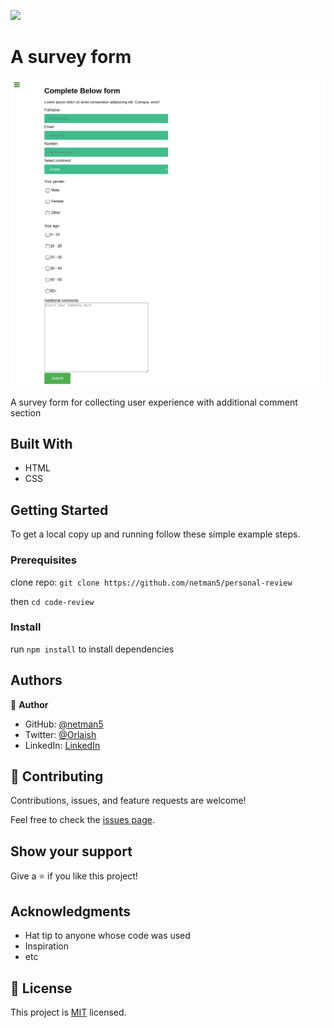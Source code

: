 ![](https://img.shields.io/badge/Microverse-blueviolet)

# A survey form

![Survey-form](./images/survey-form.png)

A survey form for collecting user experience with additional comment section

## Built With

- HTML
- CSS

## Getting Started

To get a local copy up and running follow these simple example steps.

### Prerequisites

clone repo: `git clone https://github.com/netman5/personal-review`

then
`cd code-review`

### Install

run `npm install` to install dependencies

## Authors

👤 **Author**

- GitHub: [@netman5](https://github.com/netman5)
- Twitter: [@Orlaish](https://twitter.com/Orlaish)
- LinkedIn: [LinkedIn](https://www.linkedin.com/in/ola-ishola/)

## 🤝 Contributing

Contributions, issues, and feature requests are welcome!

Feel free to check the [issues page](../../issues/).

## Show your support

Give a ⭐️ if you like this project!

## Acknowledgments

- Hat tip to anyone whose code was used
- Inspiration
- etc

## 📝 License

This project is [MIT](./MIT.md) licensed.
